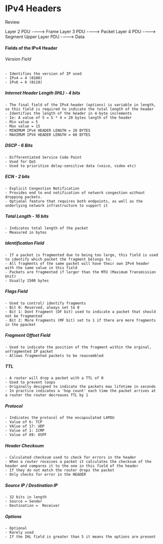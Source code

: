 # IPv4 Headers

Review

Layer 2 PDU     ----> Frame
Layer 3 PDU     ----> Packet
Layer 4 PDU     ----> Segment
Upper Layer PDU ----> Data

#### Fields of the IPv4 Header

###### Version Field
	- Identifies the version of IP used
	- IPv4 = 4 (0100)
	- IPv6 = 6 (0110)

##### Internet Header Length (IHL) - 4 bits
	- The final field of the IPv4 header (options) is variable in length, so this field is required to indicate the total length of the header
	- Identifies the length of the header in 4-byte increments 
	- Ie: A value of 5 = 5 * 4 = 20 bytes length of the header
    - Min value = 5
    - Max value = 15
    - MINIMUM IPv4 HEADER LENGTH = 20 BYTES
    - MAXIMUM IPV4 HEADER LENGTH = 60 BYTES

##### DSCP - 6 Bits
	- Differentiated Service Code Point
	- Used for QoS
	- Used to prioritize delay-sensitive data (voice, video etc)


##### ECN - 2 bits
	- Explicit Congestion Notification
	- Provides end to end notification of network congestion without dropping packets.
	- Optional feature that requires both endpoints, as well as the underlying network infrastructure to support it

##### Total Length - 16 bits
	- Indicates total length of the packet
	- Measured in bytes
    

##### Identification Field
	- If a packet is fragmented due to being too large, this field is used to identify which packet the fragment belongs to.
	- All fragments of the same packet will have their own IPv4 header with the same value in this field
	- Packets are fragmented if larger than the MTU (Maximum Transmission Unit)
    - Usually 1500 bytes

##### Flags Field
	- Used to control/ identify fragments
	- Bit 0: Reserved, always set to 0
	- Bit 1: Dont Fragment (DF bit) used to indicate a packet that should not be fragmented
	- Bit 2: More Fragments (MF bit) set to 1 if there are more fragments in the ppacket

##### Fragment Offset Field
	- Used to indicate the position of the fragment within the orginal, unfragmented IP packet
	- Allows fragmented packets to be reassembled

##### TTL
	- A router will drop a packet with a TTL of 0
	- Used to prevent loops
	- Originally designed to indicate the packets max lifetime in seconds
	- In practice indicates a 'hop count' each time the packet arrives at a router the router decreases TTL by 1

##### Protocol
	- Indicates the protocol of the encapsulated L4PDU
	- Value of 6: TCP
	- VAlue of 17: UDP
	- Value of 1: ICMP
	- Value of 89: OSPF

##### Header Checksum
	- Calculated checksum used to check for errors in the header
	- When a router receives a packet it calculates the checksum of the header and compares it to the one in this field of the header
	- If they do not match the router drops the packet
	- Only checks for error in the HEADER

##### Source IP / Destination IP
	- 32 bits in length
	- Source = Sender
	- Destination =  Receiver

##### Options
	- Optional
	- Rarely used
	- If the IHL field is greater than 5 it means the options are present



